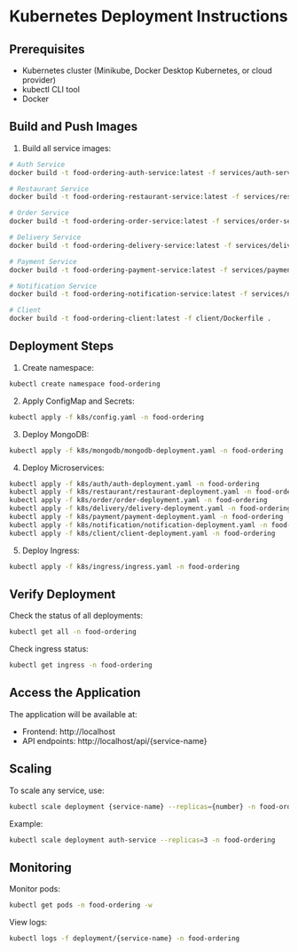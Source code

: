 # Kubernetes Deployment Instructions

## Prerequisites
- Kubernetes cluster (Minikube, Docker Desktop Kubernetes, or cloud provider)
- kubectl CLI tool
- Docker

## Build and Push Images

1. Build all service images:
```bash
# Auth Service
docker build -t food-ordering-auth-service:latest -f services/auth-service/Dockerfile .

# Restaurant Service
docker build -t food-ordering-restaurant-service:latest -f services/restaurant-service/Dockerfile .

# Order Service
docker build -t food-ordering-order-service:latest -f services/order-service/Dockerfile .

# Delivery Service
docker build -t food-ordering-delivery-service:latest -f services/delivery-service/Dockerfile .

# Payment Service
docker build -t food-ordering-payment-service:latest -f services/payment-service/Dockerfile .

# Notification Service
docker build -t food-ordering-notification-service:latest -f services/notification-service/Dockerfile .

# Client
docker build -t food-ordering-client:latest -f client/Dockerfile .
```

## Deployment Steps

1. Create namespace:
```bash
kubectl create namespace food-ordering
```

2. Apply ConfigMap and Secrets:
```bash
kubectl apply -f k8s/config.yaml -n food-ordering
```

3. Deploy MongoDB:
```bash
kubectl apply -f k8s/mongodb/mongodb-deployment.yaml -n food-ordering
```

4. Deploy Microservices:
```bash
kubectl apply -f k8s/auth/auth-deployment.yaml -n food-ordering
kubectl apply -f k8s/restaurant/restaurant-deployment.yaml -n food-ordering
kubectl apply -f k8s/order/order-deployment.yaml -n food-ordering
kubectl apply -f k8s/delivery/delivery-deployment.yaml -n food-ordering
kubectl apply -f k8s/payment/payment-deployment.yaml -n food-ordering
kubectl apply -f k8s/notification/notification-deployment.yaml -n food-ordering
kubectl apply -f k8s/client/client-deployment.yaml -n food-ordering
```

5. Deploy Ingress:
```bash
kubectl apply -f k8s/ingress/ingress.yaml -n food-ordering
```

## Verify Deployment

Check the status of all deployments:
```bash
kubectl get all -n food-ordering
```

Check ingress status:
```bash
kubectl get ingress -n food-ordering
```

## Access the Application

The application will be available at:
- Frontend: http://localhost
- API endpoints: http://localhost/api/{service-name}

## Scaling

To scale any service, use:
```bash
kubectl scale deployment {service-name} --replicas={number} -n food-ordering
```

Example:
```bash
kubectl scale deployment auth-service --replicas=3 -n food-ordering
```

## Monitoring

Monitor pods:
```bash
kubectl get pods -n food-ordering -w
```

View logs:
```bash
kubectl logs -f deployment/{service-name} -n food-ordering
```
